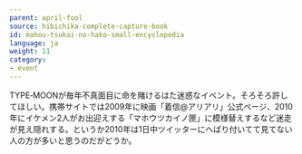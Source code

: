 ```yaml
---
parent: april-fool
source: hibichika-complete-capture-book
id: mahou-tsukai-no-hako-small-encyclopedia
language: ja
weight: 11
category:
- event
---
```


TYPE‐MOONが毎年不真面目に命を賭けるはた迷惑なイベント。そろそろ許してほしい。携帯サイトでは2009年に映画「着信@アリアリ」公式ページ、2010年にイケメン2人がお出迎えする「マホウツカイノ匣」に模様替えするなど迷走が見え隠れする。というか2010年は1日中ツイッターにへばり付いてて見てない人の方が多いと思うのだがどうか。
